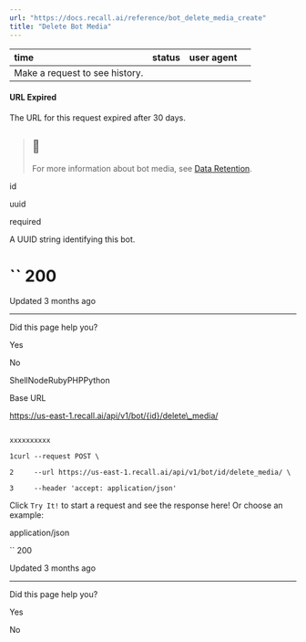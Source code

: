 ```yaml
---
url: "https://docs.recall.ai/reference/bot_delete_media_create"
title: "Delete Bot Media"
---
```


| time | status | user agent |  |
| :-- | :-- | :-- | :-- |
| Make a request to see history. |

#### URL Expired

The URL for this request expired after 30 days.

> ## 📘
>
> For more information about bot media, see [Data Retention](https://docs.recall.ai/docs/data-retention).

id

uuid

required

A UUID string identifying this bot.

# `` 200

Updated 3 months ago

* * *

Did this page help you?

Yes

No

ShellNodeRubyPHPPython

Base URL

https://us-east-1.recall.ai/api/v1/bot/{id}/delete\_media/

```

xxxxxxxxxx

1curl --request POST \

2     --url https://us-east-1.recall.ai/api/v1/bot/id/delete_media/ \

3     --header 'accept: application/json'

```

Click `Try It!` to start a request and see the response here! Or choose an example:

application/json

`` 200

Updated 3 months ago

* * *

Did this page help you?

Yes

No